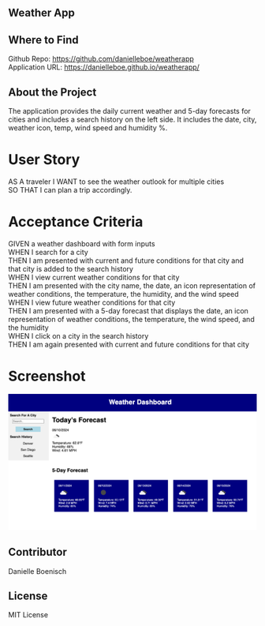## Weather App

## Where to Find
Github Repo: https://github.com/danielleboe/weatherapp <br>
Application URL: https://danielleboe.github.io/weatherapp/

## About the Project
The application provides the daily current weather and 5-day forecasts for cities and includes a search history on the left side. It includes the date, city, weather icon, temp, wind speed and humidity %.

# User Story
AS A traveler
I WANT to see the weather outlook for multiple cities <br>
SO THAT I can plan a trip accordingly.

# Acceptance Criteria
GIVEN a weather dashboard with form inputs <br>
WHEN I search for a city <br>
THEN I am presented with current and future conditions for that city and that city is added to the search history <br>
WHEN I view current weather conditions for that city <br>
THEN I am presented with the city name, the date, an icon representation of weather conditions, the temperature, the humidity, and the wind speed <br>
WHEN I view future weather conditions for that city <br>
THEN I am presented with a 5-day forecast that displays the date, an icon representation of weather conditions, the temperature, the wind speed, and the humidity  <br>
WHEN I click on a city in the search history <br>
THEN I am again presented with current and future conditions for that city <br>

# Screenshot
![Weather App Screen Shot](/assets/weatherapp.png "Weather App Screen Shot")


## Contributor
Danielle Boenisch

## License
MIT License